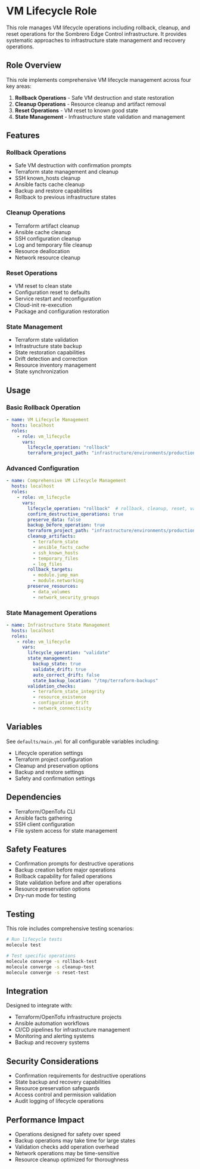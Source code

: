 # VM Lifecycle Role

This role manages VM lifecycle operations including rollback, cleanup, and reset operations for the Sombrero Edge Control infrastructure. It provides systematic approaches to infrastructure state management and recovery operations.

## Role Overview

This role implements comprehensive VM lifecycle management across four key areas:

1. **Rollback Operations** - Safe VM destruction and state restoration
2. **Cleanup Operations** - Resource cleanup and artifact removal
3. **Reset Operations** - VM reset to known good state
4. **State Management** - Infrastructure state validation and management

## Features

### Rollback Operations
- Safe VM destruction with confirmation prompts
- Terraform state management and cleanup
- SSH known_hosts cleanup
- Ansible facts cache cleanup
- Backup and restore capabilities
- Rollback to previous infrastructure states

### Cleanup Operations
- Terraform artifact cleanup
- Ansible cache cleanup
- SSH configuration cleanup
- Log and temporary file cleanup
- Resource deallocation
- Network resource cleanup

### Reset Operations
- VM reset to clean state
- Configuration reset to defaults
- Service restart and reconfiguration
- Cloud-init re-execution
- Package and configuration restoration

### State Management
- Terraform state validation
- Infrastructure state backup
- State restoration capabilities
- Drift detection and correction
- Resource inventory management
- State synchronization

## Usage

### Basic Rollback Operation
```yaml
- name: VM Lifecycle Management
  hosts: localhost
  roles:
    - role: vm_lifecycle
      vars:
        lifecycle_operation: "rollback"
        terraform_project_path: "infrastructure/environments/production"
```

### Advanced Configuration
```yaml
- name: Comprehensive VM Lifecycle Management
  hosts: localhost
  roles:
    - role: vm_lifecycle
      vars:
        lifecycle_operation: "rollback"  # rollback, cleanup, reset, validate
        confirm_destructive_operations: true
        preserve_data: false
        backup_before_operation: true
        terraform_project_path: "infrastructure/environments/production"
        cleanup_artifacts:
          - terraform_state
          - ansible_facts_cache
          - ssh_known_hosts
          - temporary_files
          - log_files
        rollback_targets:
          - module.jump_man
          - module.networking
        preserve_resources:
          - data_volumes
          - network_security_groups
```

### State Management Operations
```yaml
- name: Infrastructure State Management
  hosts: localhost
  roles:
    - role: vm_lifecycle
      vars:
        lifecycle_operation: "validate"
        state_management:
          backup_state: true
          validate_drift: true
          auto_correct_drift: false
          state_backup_location: "/tmp/terraform-backups"
        validation_checks:
          - terraform_state_integrity
          - resource_existence
          - configuration_drift
          - network_connectivity
```

## Variables

See `defaults/main.yml` for all configurable variables including:
- Lifecycle operation settings
- Terraform project configuration
- Cleanup and preservation options
- Backup and restore settings
- Safety and confirmation settings

## Dependencies

- Terraform/OpenTofu CLI
- Ansible facts gathering
- SSH client configuration
- File system access for state management

## Safety Features

- Confirmation prompts for destructive operations
- Backup creation before major operations
- Rollback capability for failed operations
- State validation before and after operations
- Resource preservation options
- Dry-run mode for testing

## Testing

This role includes comprehensive testing scenarios:

```bash
# Run lifecycle tests
molecule test

# Test specific operations
molecule converge -s rollback-test
molecule converge -s cleanup-test
molecule converge -s reset-test
```

## Integration

Designed to integrate with:
- Terraform/OpenTofu infrastructure projects
- Ansible automation workflows
- CI/CD pipelines for infrastructure management
- Monitoring and alerting systems
- Backup and recovery systems

## Security Considerations

- Confirmation requirements for destructive operations
- State backup and recovery capabilities
- Resource preservation safeguards
- Access control and permission validation
- Audit logging of lifecycle operations

## Performance Impact

- Operations designed for safety over speed
- Backup operations may take time for large states
- Validation checks add operation overhead
- Network operations may be time-sensitive
- Resource cleanup optimized for thoroughness
